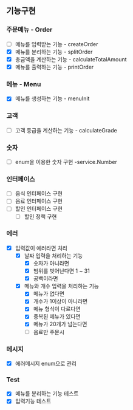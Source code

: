 ## 기능구현

### 주문메뉴 - Order

- [ ] 메뉴를 입력받는 기능 - createOrder
- [x] 메뉴를 분리하는 기능 - splitOrder
- [x] 총금액을 계산하는 기능 - calculateTotalAmount
- [x] 메뉴를 출력하는 기능 - printOrder

### 메뉴 - Menu
- [x] 메뉴를 생성하는 기능 - menuInit

### 고객
- [ ] 고객 등급을 계산하는 기능 - calculateGrade

### 숫자
- [ ] enum을 이용한 숫자 구현 -service.Number

### 인터페이스

- [ ] 음식 인터페이스 구현
- [ ] 음료 인터페이스 구현
- [ ] 할인 인터페이스 구현
  - [ ] 할인 정책 구현

### 에러

- [x] 입력값이 에러라면 처리
    - [x] 날짜 입력을 처리하는 기능
        - [x] 숫자가 아니라면
        - [x] 범위를 벗어난다면 1 ~ 31
        - [x] 공백이라면
    - [x] 메뉴와 개수 입력을 처리하는 기능
        - [x] 메뉴가 없다면
        - [x] 개수가 1이상이 아니라면
        - [x] 메뉴 형식이 다르다면
        - [x] 중복된 메뉴가 있다면
        - [x] 메뉴가 20개가 넘는다면
        - [ ] 음료만 주문시

### 메시지
- [x] 에러메시지 enum으로 관리

### Test
- [x] 메뉴를 분리하는 기능 테스트
- [x] 입력기능 테스트